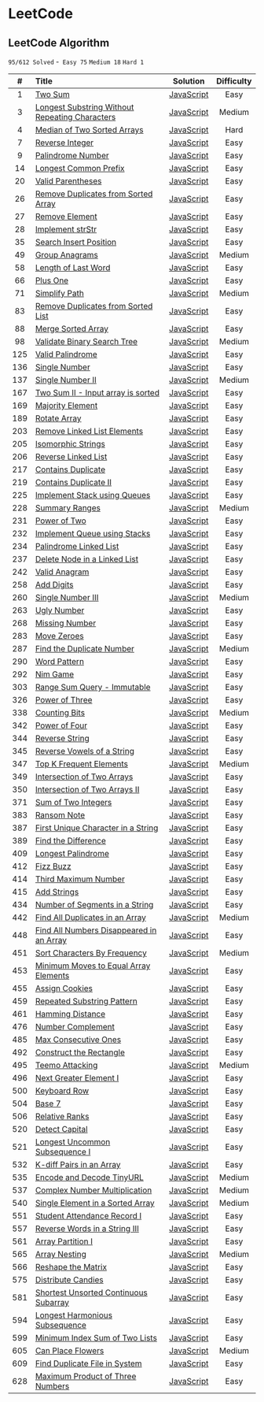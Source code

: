 # LeetCode

## LeetCode Algorithm

`95/612 Solved` -` Easy 75` `Medium 18` `Hard 1`


|  #   | Title                                    |                 Solution                 | Difficulty |
| :--: | :--------------------------------------- | :--------------------------------------: | :--------: |
|  1   | [Two Sum](https://leetcode.com/problems/two-sum) | [JavaScript](https://github.com/zhen-ke/leetcode/blob/master/TwoSum/TwoSum.js) |    Easy    |
|  3   | [Longest Substring Without Repeating Characters](https://leetcode.com/problems/longest-substring-without-repeating-characters) | [JavaScript](https://github.com/zhen-ke/leetcode/blob/master/LongestSubstringWithoutRepeatingCharacters/Longest%20SubstringWithoutRepeatingCharacters.js) |   Medium   |
|  4   | [Median of Two Sorted Arrays](https://leetcode.com/problems/median-of-two-sorted-arrays) | [JavaScript](https://github.com/zhen-ke/leetcode/blob/master/MedianofTwoSortedArrays/MedianofTwoSortedArrays.js) |    Hard    |
|  7   | [Reverse Integer](https://leetcode.com/problems/reverse-integer) | [JavaScript](https://github.com/zhen-ke/leetcode/blob/master/ReverseInteger/ReverseInteger.js) |    Easy    |
|  9   | [Palindrome Number](https://leetcode.com/problems/palindrome-number) | [JavaScript](https://github.com/zhen-ke/leetcode/blob/master/PalindromeNumber/PalindromeNumber.js) |    Easy    |
|  14  | [Longest Common Prefix](https://leetcode.com/problems/longest-common-prefix) | [JavaScript](https://github.com/zhen-ke/leetcode/blob/master/LongestCommonPrefix/LongestCommonPrefix.js) |    Easy    |
|  20  | [Valid Parentheses](https://leetcode.com/problems/valid-parentheses) | [JavaScript](https://github.com/zhen-ke/leetcode/blob/master/ValidParentheses/ValidParentheses.js) |    Easy    |
|  26  | [Remove Duplicates from Sorted Array](https://leetcode.com/problems/remove-duplicates-from-sorted-array) | [JavaScript](https://github.com/zhen-ke/leetcode/blob/master/RemoveDuplicatesfromSortedArray/RemoveDuplicatesfromSortedArray.js) |    Easy    |
|  27  | [Remove Element](https://leetcode.com/problems/remove-element) | [JavaScript](https://github.com/zhen-ke/leetcode/blob/master/RemoveElement/RemoveElement.js) |    Easy    |
|  28  | [Implement strStr](https://leetcode.com/problems/implement-strstr) | [JavaScript](https://github.com/zhen-ke/leetcode/blob/master/implementstrstr/implementstrstr.js) |    Easy    |
|  35  | [Search Insert Position](https://leetcode.com/problems/search-insert-position) | [JavaScript](https://github.com/zhen-ke/leetcode/blob/master/SearchInsertPosition/SearchInsertPosition.js) |    Easy    |
|  49  | [Group Anagrams](https://leetcode.com/problems/group-anagrams) | [JavaScript](https://github.com/zhen-ke/leetcode/blob/master/GroupAnagrams/GroupAnagrams.js) |   Medium   |
|  58  | [Length of Last Word](https://leetcode.com/problems/length-of-last-word) | [JavaScript](https://github.com/zhen-ke/leetcode/blob/master/LengthofLastWord/LengthofLastWord.js) |    Easy    |
|  66  | [Plus One](https://leetcode.com/problems/plus-one) | [JavaScript](https://github.com/zhen-ke/leetcode/blob/master/PlusOne/PlusOne.js) |    Easy    |
|  71  | [Simplify Path](https://leetcode.com/problems/simplify-path) | [JavaScript](https://github.com/zhen-ke/leetcode/blob/master/SimplifyPath/SimplifyPath.js) |   Medium   |
|  83  | [Remove Duplicates from Sorted List](https://leetcode.com/problems/remove-duplicates-from-sorted-list) | [JavaScript](https://github.com/zhen-ke/leetcode/blob/master/RemoveDuplicatesfromSortedList/RemoveDuplicatesfromSortedList.js) |    Easy    |
|  88  | [Merge Sorted Array](https://leetcode.com/problems/merge-sorted-array) | [JavaScript](https://github.com/zhen-ke/leetcode/blob/master/MergeSortedArray/MergeSortedArray.js) |    Easy    |
|  98  | [Validate Binary Search Tree](https://leetcode.com/problems/validate-binary-search-tree) | [JavaScript](https://github.com/zhen-ke/leetcode/blob/master/ValidateBinarySearchTree/ValidateBinarySearchTree.js) |   Medium   |
| 125  | [Valid Palindrome](https://leetcode.com/problems/valid-palindrome) | [JavaScript](https://github.com/zhen-ke/leetcode/blob/master/ValidPalindrome/ValidPalindrome.js) |    Easy    |
| 136  | [Single Number](https://leetcode.com/problems/single-number) | [JavaScript](https://github.com/zhen-ke/leetcode/blob/master/SingleNumber/SingleNumber.js) |    Easy    |
| 137  | [Single Number II](https://leetcode.com/problems/single-number-ii) | [JavaScript](https://github.com/zhen-ke/leetcode/blob/master/SingleNumberII/SingleNumberII.js) |   Medium   |
| 167  | [Two Sum II - Input array is sorted](https://leetcode.com/problems/two-sum-ii-input-array-is-sorted) | [JavaScript](https://github.com/zhen-ke/leetcode/blob/master/TwoSumII-Inputarrayissorted/TwoSumII-Inputarrayissorted.js) |    Easy    |
| 169  | [Majority Element](https://leetcode.com/problems/majority-element) | [JavaScript](https://github.com/zhen-ke/leetcode/blob/master/MajorityElement/MajorityElement.js) |    Easy    |
| 189  | [Rotate Array](https://leetcode.com/problems/rotate-array) | [JavaScript](https://github.com/zhen-ke/leetcode/blob/master/RotateArray/RotateArray.js) |    Easy    |
| 203  | [Remove Linked List Elements](https://leetcode.com/problems/remove-linked-list-elements) | [JavaScript](https://github.com/zhen-ke/leetcode/blob/master/RemoveLinkedListElements/RemoveLinkedListElements.js) |    Easy    |
| 205  | [Isomorphic Strings](https://leetcode.com/problems/isomorphic-strings) | [JavaScript](https://github.com/zhen-ke/leetcode/blob/master/IsomorphicStrings/IsomorphicStrings.js) |    Easy    |
| 206  | [Reverse Linked List](https://leetcode.com/problems/reverse-linked-list) | [JavaScript](https://github.com/zhen-ke/leetcode/blob/master/ReverseLinkedList/ReverseLinkedList.js) |    Easy    |
| 217  | [Contains Duplicate](https://leetcode.com/problems/contains-duplicate) | [JavaScript](https://github.com/zhen-ke/leetcode/blob/master/ContainsDuplicate/ContainsDuplicate.js) |    Easy    |
| 219  | [Contains Duplicate II](https://leetcode.com/problems/contains-duplicate-ii) | [JavaScript](https://github.com/zhen-ke/leetcode/blob/master/ContainsDuplicateII/ContainsDuplicateII.js) |    Easy    |
| 225  | [Implement Stack using Queues](https://leetcode.com/problems/implement-stack-using-queues) | [JavaScript](https://github.com/zhen-ke/leetcode/blob/master/ImplementStackusingQueues/ImplementStackusingQueues.js) |    Easy    |
| 228  | [Summary Ranges](https://leetcode.com/problems/summary-ranges) | [JavaScript](https://github.com/zhen-ke/leetcode/blob/master/SummaryRanges/SummaryRanges.js) |   Medium   |
| 231  | [Power of Two](https://leetcode.com/problems/power-of-two) | [JavaScript](https://github.com/zhen-ke/leetcode/blob/master/PowerofTwo/PowerofTwo.js) |    Easy    |
| 232  | [Implement Queue using Stacks](https://leetcode.com/problems/implement-queue-using-stacks) | [JavaScript](https://github.com/zhen-ke/leetcode/blob/master/ImplementQueueusingStacks/ImplementQueueusingStacks.js) |    Easy    |
| 234  | [Palindrome Linked List](https://leetcode.com/problems/palindrome-linked-list) | [JavaScript](https://github.com/zhen-ke/leetcode/blob/master/PalindromeLinkedList/PalindromeLinkedList.js) |    Easy    |
| 237  | [Delete Node in a Linked List](https://leetcode.com/problems/delete-node-in-a-linked-list) | [JavaScript](https://github.com/zhen-ke/leetcode/blob/master/DeleteNodeinaLinkedList/DeleteNodeinaLinkedList.js) |    Easy    |
| 242  | [Valid Anagram](https://leetcode.com/problems/valid-anagram) | [JavaScript](https://github.com/zhen-ke/leetcode/blob/master/ValidAnagram/ValidAnagram.js) |    Easy    |
| 258  | [Add Digits](https://leetcode.com/problems/add-digits) | [JavaScript](https://github.com/zhen-ke/leetcode/blob/master/AddDigits/AddDigits.js) |    Easy    |
| 260  | [Single Number III](https://leetcode.com/problems/single-number-iii) | [JavaScript](https://github.com/zhen-ke/leetcode/blob/master/SingleNumberIII/SingleNumberIII.js) |   Medium   |
| 263  | [Ugly Number](https://leetcode.com/problems/ugly-number) | [JavaScript](https://github.com/zhen-ke/leetcode/blob/master/UglyNumber/UglyNumber.js) |    Easy    |
| 268  | [Missing Number](https://leetcode.com/problems/missing-number) | [JavaScript](https://github.com/zhen-ke/leetcode/blob/master/MissingNumber/MissingNumber.js) |    Easy    |
| 283  | [Move Zeroes](https://leetcode.com/problems/move-zeroes) | [JavaScript](https://github.com/zhen-ke/leetcode/blob/master/MoveZeroes/MoveZeroes.js) |    Easy    |
| 287  | [Find the Duplicate Number](https://leetcode.com/problems/find-the-duplicate-number) | [JavaScript](https://github.com/zhen-ke/leetcode/blob/master/FindtheDuplicateNumber/FindtheDuplicateNumber.js) |   Medium   |
| 290  | [Word Pattern](https://leetcode.com/problems/word-pattern) | [JavaScript](https://github.com/zhen-ke/leetcode/blob/master/WordPattern/WordPattern.js) |    Easy    |
| 292  | [Nim Game](https://leetcode.com/problems/nim-game) | [JavaScript](https://github.com/zhen-ke/leetcode/blob/master/NimGame/NimGame.js) |    Easy    |
| 303  | [Range Sum Query - Immutable](https://leetcode.com/problems/range-sum-query-immutable) | [JavaScript](https://github.com/zhen-ke/leetcode/blob/master/RangeSumQueryImmutable/RangeSumQueryImmutable.js) |    Easy    |
| 326  | [Power of Three](https://leetcode.com/problems/power-of-three) | [JavaScript](https://github.com/zhen-ke/leetcode/blob/master/PowerofThree/PowerofThree.js) |    Easy    |
| 338  | [Counting Bits](https://leetcode.com/problems/counting-bits) | [JavaScript](https://github.com/zhen-ke/leetcode/blob/master/CountingBits/CountingBits.js) |   Medium   |
| 342  | [Power of Four](https://leetcode.com/problems/power-of-four) | [JavaScript](https://github.com/zhen-ke/leetcode/blob/master/PowerofFour/PowerofFour.js) |    Easy    |
| 344  | [Reverse String](https://leetcode.com/problems/reverse-string) | [JavaScript](https://github.com/zhen-ke/leetcode/blob/master/ReverseString/ReverseString.js) |    Easy    |
| 345  | [Reverse Vowels of a String](https://leetcode.com/problems/reverse-vowels-of-a-string) | [JavaScript](https://github.com/zhen-ke/leetcode/blob/master/ReverseVowelsofaString/ReverseVowelsofaString.js) |    Easy    |
| 347  | [Top K Frequent Elements](https://leetcode.com/problems/top-k-frequent-elements) | [JavaScript](https://github.com/zhen-ke/leetcode/blob/master/TopKFrequentElements/TopKFrequentElements.js) |   Medium   |
| 349  | [Intersection of Two Arrays](https://leetcode.com/problems/intersection-of-two-arrays) | [JavaScript](https://github.com/zhen-ke/leetcode/blob/master/IntersectionofTwoArrays/IntersectionofTwoArrays.js) |    Easy    |
| 350  | [Intersection of Two Arrays II](https://leetcode.com/problems/intersection-of-two-arrays-ii) | [JavaScript](https://github.com/zhen-ke/leetcode/blob/master/IntersectionofTwoArraysII/IntersectionofTwoArraysII.js) |    Easy    |
| 371  | [Sum of Two Integers](https://leetcode.com/problems/sum-of-two-integers) | [JavaScript](https://github.com/zhen-ke/leetcode/blob/master/SumofTwoIntegers/SumofTwoIntegers.js) |    Easy    |
| 383  | [Ransom Note](https://leetcode.com/problems/ransom-note) | [JavaScript](https://github.com/zhen-ke/leetcode/blob/master/RansomNote/RansomNote.js) |    Easy    |
| 387  | [First Unique Character in a String](https://leetcode.com/problems/first-unique-character-in-a-string) | [JavaScript](https://github.com/zhen-ke/leetcode/blob/master/FirstUniqueCharacterinaString/FirstUniqueCharacterinaString.js) |    Easy    |
| 389  | [Find the Difference](https://leetcode.com/problems/find-the-difference) | [JavaScript](https://github.com/zhen-ke/leetcode/blob/master/FindtheDifference/FindtheDifference.js) |    Easy    |
| 409  | [Longest Palindrome](https://leetcode.com/problems/longest-palindrome) | [JavaScript](https://github.com/zhen-ke/leetcode/blob/master/LongestPalindrome/LongestPalindrome.js) |    Easy    |
| 412  | [Fizz Buzz](https://leetcode.com/problems/fizz-buzz) | [JavaScript](https://github.com/zhen-ke/leetcode/blob/master/FizzBuzz/FizzBuzz.js) |    Easy    |
| 414  | [Third Maximum Number](https://leetcode.com/problems/third-maximum-number) | [JavaScript](https://github.com/zhen-ke/leetcode/blob/master/ThirdMaximumNumber/ThirdMaximumNumber.js) |    Easy    |
| 415  | [Add Strings](https://leetcode.com/problems/add-strings) | [JavaScript](https://github.com/zhen-ke/leetcode/blob/master/AddStrings/AddStrings.js) |    Easy    |
| 434  | [Number of Segments in a String](https://leetcode.com/problems/number-of-segments-in-a-string) | [JavaScript](https://github.com/zhen-ke/leetcode/blob/master/NumberofSegmentsinaString/NumberofSegmentsinaString.js) |    Easy    |
| 442  | [Find All Duplicates in an Array](https://leetcode.com/problems/find-all-duplicates-in-an-array) | [JavaScript](https://github.com/zhen-ke/leetcode/blob/master/FindAllDuplicatesinanArray/FindAllDuplicatesinanArray.js) |   Medium   |
| 448  | [Find All Numbers Disappeared in an Array](https://leetcode.com/problems/find-all-numbers-disappeared-in-an-array) | [JavaScript](https://github.com/zhen-ke/leetcode/blob/master/FindAllNumbersDisappearedinanArray/FindAllNumbersDisappearedinanArray.js) |    Easy    |
| 451  | [Sort Characters By Frequency](https://leetcode.com/problems/sort-characters-by-frequency) | [JavaScript](https://github.com/zhen-ke/leetcode/blob/master/SortCharactersByFrequency/SortCharactersByFrequency.js) |   Medium   |
| 453  | [Minimum Moves to Equal Array Elements](https://leetcode.com/problems/minimum-moves-to-equal-array-elements) | [JavaScript](https://github.com/zhen-ke/leetcode/blob/master/MinimumMovestoEqualArrayElements/MinimumMovestoEqualArrayElements.js) |    Easy    |
| 455  | [Assign Cookies](https://leetcode.com/problems/assign-cookies) | [JavaScript](https://github.com/zhen-ke/leetcode/blob/master/AssignCookies/AssignCookies.js) |    Easy    |
| 459  | [Repeated Substring Pattern](https://leetcode.com/problems/repeated-substring-pattern) | [JavaScript](https://github.com/zhen-ke/leetcode/blob/master/RepeatedSubstringPattern/RepeatedSubstringPattern.js) |    Easy    |
| 461  | [Hamming Distance](https://leetcode.com/problems/construct-the-rectangle) | [JavaScript](https://github.com/zhen-ke/leetcode/blob/master/HammingDistance/HammingDistance.js) |    Easy    |
| 476  | [Number Complement](https://leetcode.com/problems/number-complement) | [JavaScript](https://github.com/zhen-ke/leetcode/blob/master/NumberComplement/NumberComplement.js) |    Easy    |
| 485  | [Max Consecutive Ones](https://leetcode.com/problems/max-consecutive-ones) | [JavaScript](https://github.com/zhen-ke/leetcode/blob/master/MaxConsecutiveOnes/MaxConsecutiveOnes.js) |    Easy    |
| 492  | [Construct the Rectangle](https://leetcode.com/problems/construct-the-rectangle) | [JavaScript](https://github.com/zhen-ke/leetcode/blob/master/constructtherectangle/constructtherectangle.js) |    Easy    |
| 495  | [Teemo Attacking](https://leetcode.com/problems/teemo-attacking) | [JavaScript](https://github.com/zhen-ke/leetcode/blob/master/TeemoAttacking/TeemoAttacking.js) |   Medium   |
| 496  | [Next Greater Element I](https://leetcode.com/problems/next-greater-element-i) | [JavaScript](https://github.com/zhen-ke/leetcode/blob/master/NextGreaterElementI/NextGreaterElementI.js) |    Easy    |
| 500  | [Keyboard Row](https://leetcode.com/problems/keyboard-row) | [JavaScript](https://github.com/zhen-ke/leetcode/blob/master/KeyboardRow/KeyboardRow.js) |    Easy    |
| 504  | [Base 7](https://leetcode.com/problems/base-7) | [JavaScript](https://github.com/zhen-ke/leetcode/blob/master/Base7/Base7.js) |    Easy    |
| 506  | [Relative Ranks](https://leetcode.com/problems/relative-ranks) | [JavaScript](https://github.com/zhen-ke/leetcode/blob/master/RelativeRanks/RelativeRanks.js) |    Easy    |
| 520  | [Detect Capital](https://leetcode.com/problems/detect-capital) | [JavaScript](https://github.com/zhen-ke/leetcode/blob/master/DetectCapital/DetectCapital.js) |    Easy    |
| 521  | [Longest Uncommon Subsequence I](https://leetcode.com/problems/longest-uncommon-subsequence-i) | [JavaScript](https://github.com/zhen-ke/leetcode/blob/master/LongestUncommonSubsequenceI/LongestUncommonSubsequenceI.js) |    Easy    |
| 532  | [K-diff Pairs in an Array](https://leetcode.com/problems/k-diff-pairs-in-an-array) | [JavaScript](https://github.com/zhen-ke/leetcode/blob/master/K-diffPairsinanArray/K-diffPairsinanArray.js) |    Easy    |
| 535  | [Encode and Decode TinyURL](https://leetcode.com/problems/encode-and-decode-tinyurl) | [JavaScript](https://github.com/zhen-ke/leetcode/blob/master/EncodeandDecodeTinyURL/EncodeandDecodeTinyURL.js) |   Medium   |
| 537  | [Complex Number Multiplication](https://leetcode.com/problems/complex-number-multiplication) | [JavaScript](https://github.com/zhen-ke/leetcode/blob/master/ComplexNumberMultiplication/ComplexNumberMultiplication.js) |   Medium   |
| 540  | [Single Element in a Sorted Array](https://leetcode.com/problems/complex-number-multiplication) | [JavaScript](https://github.com/zhen-ke/leetcode/blob/master/SingleElementinaSortedArray/SingleElementinaSortedArray.js) |   Medium   |
| 551  | [Student Attendance Record I](https://leetcode.com/problems/student-attendance-record-i) | [JavaScript](https://github.com/zhen-ke/leetcode/blob/master/StudentAttendanceRecordI/StudentAttendanceRecordI.js) |    Easy    |
| 557  | [Reverse Words in a String III](https://leetcode.com/problems/reverse-words-in-a-string-iii) | [JavaScript](https://github.com/zhen-ke/leetcode/blob/master/ReverseWordsinaStringIII/ReverseWordsinaStringIII.js) |    Easy    |
| 561  | [Array Partition I](https://leetcode.com/problems/array-partition-i) | [JavaScript](https://github.com/zhen-ke/leetcode/blob/master/ArrayPartitionI/ArrayPartitionI.js) |    Easy    |
| 565  | [Array Nesting](https://leetcode.com/problems/array-nesting) | [JavaScript](https://github.com/zhen-ke/leetcode/blob/master/ArrayNesting/ArrayNesting.js) |   Medium   |
| 566  | [Reshape the Matrix](https://leetcode.com/problems/reshape-the-matrix) | [JavaScript](https://github.com/zhen-ke/leetcode/blob/master/ReshapetheMatrix/ReshapetheMatrix.js) |    Easy    |
| 575  | [Distribute Candies](https://leetcode.com/problems/distribute-candies) | [JavaScript](https://github.com/zhen-ke/leetcode/blob/master/DistributeCandies/DistributeCandies.js) |    Easy    |
| 581  | [Shortest Unsorted Continuous Subarray](https://leetcode.com/problems/shortest-unsorted-continuous-subarray) | [JavaScript](https://github.com/zhen-ke/leetcode/blob/master/ShortestUnsortedContinuousSubarray/ShortestUnsortedContinuousSubarray.js) |    Easy    |
| 594  | [Longest Harmonious Subsequence](https://leetcode.com/problems/longest-harmonious-subsequence) | [JavaScript](https://github.com/zhen-ke/leetcode/blob/master/LongestHarmoniousSubsequence/LongestHarmoniousSubsequence.js) |    Easy    |
| 599  | [Minimum Index Sum of Two Lists](https://leetcode.com/problems/minimum-index-sum-of-two-lists) | [JavaScript](https://github.com/zhen-ke/leetcode/blob/master/MinimumIndexSumofTwoLists/MinimumIndexSumofTwoLists.js) |    Easy    |
| 605  | [Can Place Flowers](https://leetcode.com/problems/can-place-flowers) | [JavaScript](https://github.com/zhen-ke/leetcode/blob/master/CanPlaceFlowers/CanPlaceFlowers.js) |   Medium   |
| 609  | [Find Duplicate File in System](https://leetcode.com/problems/find-duplicate-file-in-system) | [JavaScript](https://github.com/zhen-ke/leetcode/blob/master/FindDuplicateFileinSystem/FindDuplicateFileinSystem.js) |    Easy    |
| 628  | [Maximum Product of Three Numbers](https://leetcode.com/problems/maximum-product-of-three-numbers) | [JavaScript](https://github.com/zhen-ke/leetcode/blob/master/MaximumProductofThreeNumbers/MaximumProductofThreeNumbers.js) |    Easy    |